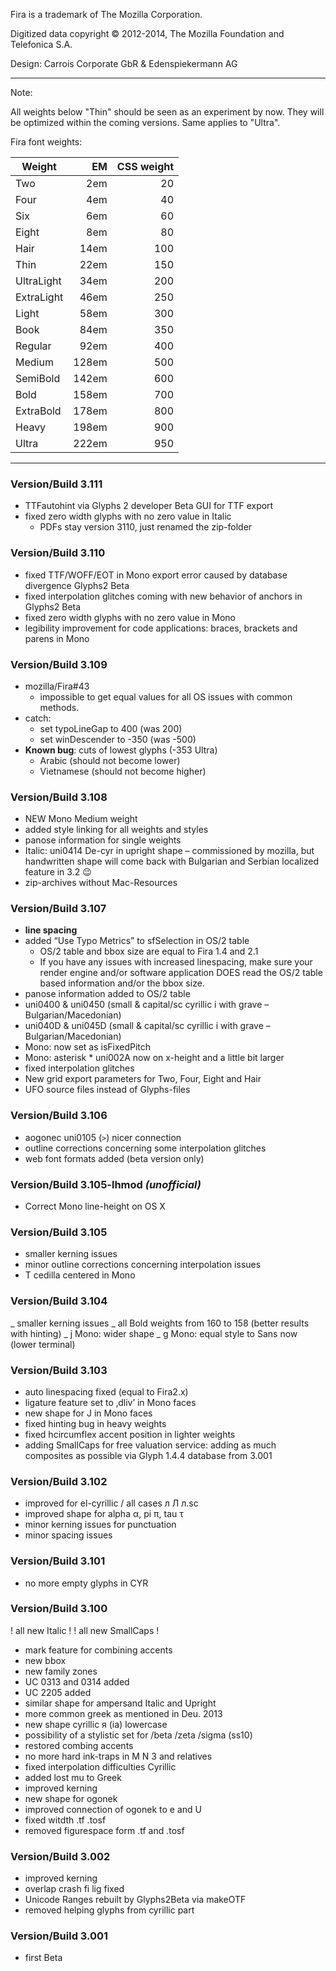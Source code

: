 
Fira is a trademark of The Mozilla Corporation.

Digitized data copyright © 2012-2014, The Mozilla Foundation and Telefonica S.A.

Design: Carrois Corporate GbR & Edenspiekermann AG

--------------------

Note:

All weights below "Thin" should be seen as an experiment by now.
They will be optimized within the coming versions.
Same applies to "Ultra".


Fira font weights:

| Weight     | EM    | CSS weight |
| ---------- | -----:| ----------:|
| Two        | 2em   | 20         |
| Four       | 4em   | 40         |
| Six        | 6em   | 60         |
| Eight      | 8em   | 80         |
| Hair       | 14em  | 100        |
| Thin       | 22em  | 150        |
| UltraLight | 34em  | 200        |
| ExtraLight | 46em  | 250        |
| Light      | 58em  | 300        |
| Book       | 84em  | 350        |
| Regular    | 92em  | 400        |
| Medium     | 128em | 500        |
| SemiBold   | 142em | 600        |
| Bold       | 158em | 700        |
| ExtraBold  | 178em | 800        |
| Heavy      | 198em | 900        |
| Ultra      | 222em | 950        |

--------------------

### Version/Build 3.111

- TTFautohint via Glyphs 2 developer Beta GUI for TTF export
- fixed zero width glyphs with no zero value in Italic
   * PDFs stay version 3110, just renamed the zip-folder


### Version/Build 3.110

- fixed TTF/WOFF/EOT in Mono export error caused by database divergence Glyphs2 Beta
- fixed interpolation glitches coming with new behavior of anchors in Glyphs2 Beta
- fixed zero width glyphs with no zero value in Mono
- legibility improvement for code applications: braces, brackets and parens in Mono


### Version/Build 3.109

- mozilla/Fira#43
   * impossible to get equal values for all OS issues with common methods.
- catch:
   * set typoLineGap to 400 (was 200)
   * set winDescender to -350 (was -500)
- **Known bug**: cuts of lowest glyphs (-353 Ultra)
   * Arabic (should not become lower)
   * Vietnamese (should not become higher)


### Version/Build 3.108

- NEW Mono Medium weight
- added style linking for all weights and styles
- panose information for single weights
- Italic: uni0414 De-cyr in upright shape – commissioned by mozilla, but handwritten shape will come back with Bulgarian and Serbian localized feature in 3.2 :wink:
- zip-archives without Mac-Resources

### Version/Build 3.107

- **line spacing**
- added “Use Typo Metrics” to sfSelection in OS/2 table
   * OS/2 table and bbox size are equal to Fira 1.4 and 2.1
   * If you have any issues with increased linespacing, make sure your render engine and/or software application DOES read the OS/2 table based information and/or the bbox size.
- panose information added to OS/2 table
- uni0400 & uni0450 (small & capital/sc cyrillic i with grave – Bulgarian/Macedonian)
- uni040D & uni045D (small & capital/sc cyrillic i with grave – Bulgarian/Macedonian)
- Mono: now set as isFixedPitch
- Mono: asterisk * uni002A now on x-height and a little bit larger
- fixed interpolation glitches
- New grid export parameters for Two, Four, Eight and Hair
- UFO source files instead of Glyphs-files

### Version/Build 3.106

- aogonec uni0105 (`>`) nicer connection
- outline corrections concerning some interpolation glitches
- web font formats added (beta version only)

### Version/Build 3.105-lhmod *(unofficial)*

- Correct Mono line-height on OS X

### Version/Build 3.105

- smaller kerning issues
- minor outline corrections concerning interpolation issues
- T cedilla centered in Mono

### Version/Build  3.104

_ smaller kerning issues
_ all Bold weights from 160 to 158 (better results with hinting)
_ j Mono: wider shape
_ g Mono: equal style to Sans now (lower terminal)


### Version/Build 3.103

- auto linespacing fixed (equal to Fira2.x)
- ligature feature set to ‚dliv’ in Mono faces
- new shape for J in Mono faces
- fixed hinting bug in heavy weights
- fixed hcircumflex accent position in lighter weights
- adding SmallCaps for free valuation service: adding as much composites as possible via Glyph 1.4.4 database from 3.001


### Version/Build 3.102

- improved for el-cyrillic / all cases л Л л.sc
- improved shape for alpha α, pi π, tau τ
- minor kerning issues for punctuation
- minor spacing issues


### Version/Build 3.101

- no more empty glyphs in CYR


### Version/Build 3.100

! all new Italic !
! all new SmallCaps !

- mark feature for combining accents
- new bbox
- new family zones
- UC 0313 and 0314 added
- UC 2205 added
- similar shape for ampersand Italic and Upright
- more common greek as mentioned in Deu. 2013
- new shape cyrillic я (ia) lowercase
- possibility of a stylistic set for /beta /zeta /sigma (ss10)
- restored combing accents
- no more hard ink-traps in M N 3 and relatives
- fixed interpolation difficulties Cyrillic
- added lost mu to Greek
- improved kerning
- new shape for ogonek
- improved connection of ogonek to e and U
- fixed witdth .tf .tosf
- removed figurespace form .tf and .tosf

### Version/Build 3.002

- improved kerning
- overlap crash fi lig fixed
- Unicode Ranges rebuilt by Glyphs2Beta via makeOTF
- removed helping glyphs from cyrillic part

### Version/Build 3.001

- first Beta
